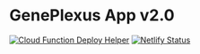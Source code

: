 # GenePlexus App v2.0

[![Cloud Function Deploy Helper](https://github.com/krishnanlab/geneplexus-app-v2/actions/workflows/deploy.yaml/badge.svg)](https://github.com/krishnanlab/geneplexus-app-v2/actions/workflows/deploy.yaml) [![Netlify Status](https://api.netlify.com/api/v1/badges/aae668a9-01fa-4998-9158-60c92d994598/deploy-status)](https://app.netlify.com/sites/molevolvr/deploys)
